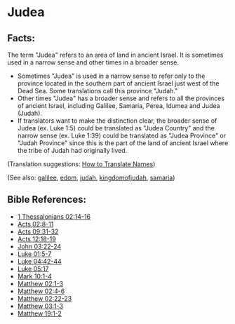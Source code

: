 # Judea #

## Facts: ##

The term "Judea" refers to an area of land in ancient Israel. It is sometimes used in a narrow sense and other times in a broader sense.

 * Sometimes "Judea" is used in a narrow sense to refer only to the province located in the southern part of ancient Israel just west of the Dead Sea. Some translations call this province "Judah."
 * Other times "Judea" has a broader sense and refers to all the provinces of ancient Israel, including Galilee, Samaria, Perea, Idumea and Judea (Judah).
 * If translators want to make the distinction clear, the broader sense of Judea (ex. Luke 1:5) could be translated as "Judea Country" and the narrow sense (ex. Luke 1:39) could be translated as "Judea Province" or "Judah Province" since this is the part of the land of ancient Israel where the tribe of Judah had originally lived.

(Translation suggestions: [How to Translate Names](https://git.door43.org/Door43/en-ta-translate-vol1/src/master/content/translate_names.md))

(See also: [galilee](../other/galilee.md), [edom](../other/edom.md), [judah](../other/judah.md), [kingdomofjudah](../other/kingdomofjudah.md), [samaria](../other/samaria.md))

## Bible References: ##

* [1 Thessalonians 02:14-16](https://door43.org/en/bible/notes/1th/02/14)
* [Acts 02:8-11](https://door43.org/en/bible/notes/act/02/08)
* [Acts 09:31-32](https://door43.org/en/bible/notes/act/09/31)
* [Acts 12:18-19](https://door43.org/en/bible/notes/act/12/18)
* [John 03:22-24](https://door43.org/en/bible/notes/jhn/03/22)
* [Luke 01:5-7](https://door43.org/en/bible/notes/luk/01/05)
* [Luke 04:42-44](https://door43.org/en/bible/notes/luk/04/42)
* [Luke 05:17](https://door43.org/en/bible/notes/luk/05/17)
* [Mark 10:1-4](https://door43.org/en/bible/notes/mrk/10/01)
* [Matthew 02:1-3](https://door43.org/en/bible/notes/mat/02/01)
* [Matthew 02:4-6](https://door43.org/en/bible/notes/mat/02/04)
* [Matthew 02:22-23](https://door43.org/en/bible/notes/mat/02/22)
* [Matthew 03:1-3](https://door43.org/en/bible/notes/mat/03/01)
* [Matthew 19:1-2](https://door43.org/en/bible/notes/mat/19/01)

